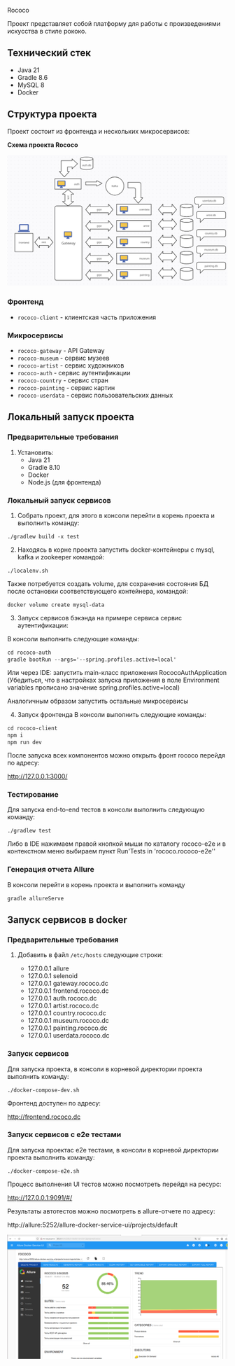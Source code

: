 Rococo

Проект представляет собой платформу для работы с произведениями искусства в стиле рококо.

## Технический стек
- Java 21
- Gradle 8.6
- MySQL 8
- Docker

## Структура проекта
Проект состоит из фронтенда и нескольких микросервисов:

**Схема проекта Rococo**

<img src="rococo-diagram.png" width="600">

### Фронтенд
- `rococo-client` - клиентская часть приложения

### Микросервисы
- `rococo-gateway` - API Gateway
- `rococo-museum` - сервис музеев
- `rococo-artist` - сервис художников
- `rococo-auth` - сервис аутентификации
- `rococo-country` - сервис стран
- `rococo-painting` - сервис картин
- `rococo-userdata` - сервис пользовательских данных

## Локальный запуск проекта

### Предварительные требования
1. Установить:
    - Java 21
    - Gradle 8.10   
    - Docker
    - Node.js (для фронтенда)


### Локальный запуск сервисов
1. Собрать проект, для этого в консоли перейти в корень проекта и выполнить команду: 
```posh
./gradlew build -x test
```

2. Находясь в корне проекта запустить docker-контейнеры с mysql, kafka и zookeeper командой:
```posh
./localenv.sh
```
Также потребуется создать volume, для сохранения состояния БД после остановки соответствующего контейнера, командой:
```posh
docker volume create mysql-data
```

3. Запуск сервисов бэкэнда на примере сервиса сервис аутентификации:

В консоли выполнить следующие команды:
```posh
cd rococo-auth
gradle bootRun --args='--spring.profiles.active=local'
```

Или через IDE: запустить main-класс приложения RococoAuthApplication 
(Убедиться, что в настройках запуска приложения  в поле Environment variables прописано значение  spring.profiles.active=local)

Аналогичным образом запустить остальные микросервисы

4. Запуск фронтенда
   В консоли выполнить следующие команды:
```posh
cd rococo-client
npm i
npm run dev
```

После запуска всех компонентов можно открыть фронт rococo перейдя по адресу:

http://127.0.0.1:3000/


### Тестирование

Для запуска end-to-end тестов в консоли выполнить следующую команду:

```posh
./gradlew test
```

Либо в IDE нажимаем правой кнопкой мыши по каталогу rococo-e2e и в контекстном меню выбираем пункт Run'Tests in 'rococo.rococo-e2e''

### Генерация отчета Allure

В консоли перейти в корень проекта и выполнить команду

```posh
gradle allureServe
```


## Запуск сервисов в docker

### Предварительные требования

1. Добавить в файл `/etc/hosts` следующие строки:

   - 127.0.0.1 allure
   - 127.0.0.1 selenoid
   - 127.0.0.1 gateway.rococo.dc
   - 127.0.0.1 frontend.rococo.dc
   - 127.0.0.1 auth.rococo.dc
   - 127.0.0.1 artist.rococo.dc
   - 127.0.0.1 country.rococo.dc
   - 127.0.0.1 museum.rococo.dc
   - 127.0.0.1 painting.rococo.dc
   - 127.0.0.1 userdata.rococo.dc


### Запуск сервисов

Для запуска проекта, в консоли в корневой директории проекта выполнить команду:  

```posh
./docker-compose-dev.sh
```
Фронтенд доступен по адресу:

http://frontend.rococo.dc


### Запуск сервисов с e2e тестами


Для запуска проектас e2e тестами, в консоли в корневой директории проекта выполнить команду:

```posh
./docker-compose-e2e.sh
```
Процесс выполнения UI тестов можно посмотреть перейдя на ресурс:

http://127.0.0.1:9091/#/

Результаты автотестов можно посмотреть в allure-отчете по адресу: 

http://allure:5252/allure-docker-service-ui/projects/default


<img src="allure-report.png" width="600">